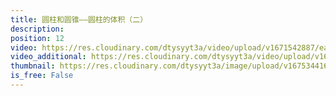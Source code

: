 ```yaml
---
title: 圆柱和圆锥——圆柱的体积（二）
description: 
position: 12
video: https://res.cloudinary.com/dtysyyt3a/video/upload/v1671542887/easymath/6年级下/03单元圆柱与圆锥/ir5q62mhwrfrj7xp2qtw.mp4
video_additional: https://res.cloudinary.com/dtysyyt3a/video/upload/v1671542922/easymath/6年级下/03单元圆柱与圆锥/每课一题的解答视频/bvpwie8gg1it3sumdbb6.mp4
thumbnail: https://res.cloudinary.com/dtysyyt3a/image/upload/v1675344166/qfosvfggwme8wtcqyv5w.png
is_free: False
---
```

